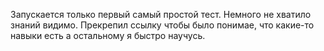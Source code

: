 Запускается только первый самый простой тест. Немного не хватило знаний видимо. 
Прекрепил ссылку чтобы было понимае, что какие-то навыки есть а остальному я быстро научусь. 
